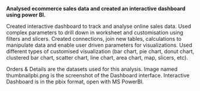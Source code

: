**Analysed ecommerce sales data and created an interactive dashboard using power Bl.**

Created interactive dashboard to track and analyse online sales data.
Used complex parameters to drill down in worksheet and customisation using filters and slicers.
Created connections, join new tables, calculations to manipulate data and enable user driven parameters for visualizations.
Used different types of customised visualization (bar chart, pie chart, donut chart, clustered bar chart, scatter chart, line chart, area chart, map, slicers, etc).

Orders & Details are the datasets used for this analysis.
Image named thumbnailpbi.png is the screenshot of the Dashboard interface.
Interactive Dashboard is in the pbix format, open with MS PowerBI.
